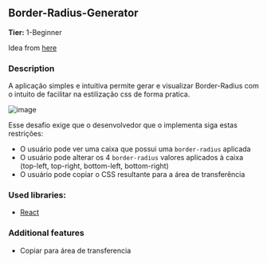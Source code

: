 ## Border-Radius-Generator

**Tier:** 1-Beginner

Idea from [here](https://github.com/florinpop17/app-ideas)

### Description

A aplicação simples e intuitiva permite gerar e visualizar Border-Radius com o intuito de facilitar na estilização css de forma pratica.

![image](https://user-images.githubusercontent.com/63814261/87235040-e95a7700-c3ad-11ea-83be-03c330ab6127.png)

Esse desafio exige que o desenvolvedor que o implementa siga estas restrições:

- O usuário pode ver uma caixa que possui uma `border-radius` aplicada
- O usuário pode alterar os 4 `border-radius` valores aplicados à caixa (top-left, top-right, bottom-left, bottom-right)
- O usuário pode copiar o CSS resultante para a área de transferência

### Used libraries:

- [React](https://pt-br.reactjs.org/)

### Additional features

- Copiar para área de transferencia
